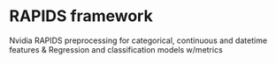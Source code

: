 # RAPIDS framework

Nvidia RAPIDS preprocessing for categorical, continuous and datetime features
&
Regression and classification models w/metrics
